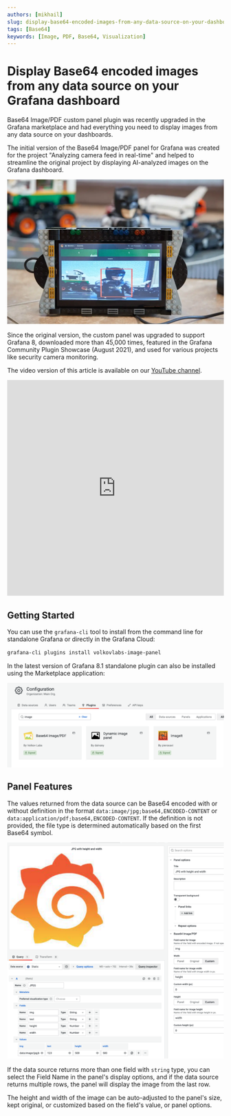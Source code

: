 ```yaml
---
authors: [mikhail]
slug: display-base64-encoded-images-from-any-data-source-on-your-dashboard-398a99ba5b5e
tags: [Base64]
keywords: [Image, PDF, Base64, Visualization]
---
```


# Display Base64 encoded images from any data source on your Grafana dashboard

Base64 Image/PDF custom panel plugin was recently upgraded in the Grafana marketplace and had everything you need to display images from any data source on your dashboards.

<!--truncate-->

The initial version of the Base64 Image/PDF panel for Grafana was created for the project "Analyzing camera feed in real-time" and helped to streamline the original project by displaying AI-analyzed images on the Grafana dashboard.

![Analyzing camera feed in real-time using RedisAI, OpenCV-Python, and Redis plugins for Grafana](bat-camera.png)

Since the original version, the custom panel was upgraded to support Grafana 8, downloaded more than 45,000 times, featured in the Grafana Community Plugin Showcase (August 2021), and used for various projects like security camera monitoring.

The video version of this article is available on our [YouTube channel](https://youtube.com/@volkovlabs).

<iframe width="100%" height="500" src="https://www.youtube.com/embed/1_bgLSehjhg" title="Base64 Image/PDF panel" frameBorder="0" allow="accelerometer; autoplay; clipboard-write; encrypted-media; gyroscope; picture-in-picture" allowFullScreen></iframe>

## Getting Started

You can use the `grafana-cli` tool to install from the command line for standalone Grafana or directly in the Grafana Cloud:

```sh
grafana-cli plugins install volkovlabs-image-panel
```

In the latest version of Grafana 8.1 standalone plugin can also be installed using the Marketplace application:

![Grafana Marketplace allows installing plugins directly from the Grafana dashboard without restarting the application](installation.png)

## Panel Features

The values returned from the data source can be Base64 encoded with or without definition in the format `data:image/jpg;base64,ENCODED-CONTENT` or `data:application/pdf;base64,ENCODED-CONTENT`. If the definition is not provided, the file type is determined automatically based on the first Base64 symbol.

![Base64 Image/PDF panel displays an image using the Static data source with custom height and width parameters](panel.png)

If the data source returns more than one field with `string` type, you can select the Field Name in the panel's display options, and if the data source returns multiple rows, the panel will display the image from the last row.

The height and width of the image can be auto-adjusted to the panel's size, kept original, or customized based on the field's value, or panel options.